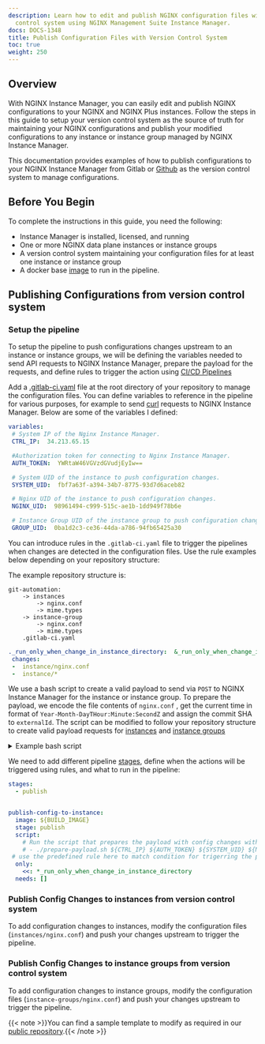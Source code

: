 ```yaml
---
description: Learn how to edit and publish NGINX configuration files with a version
  control system using NGINX Management Suite Instance Manager.
docs: DOCS-1348
title: Publish Configuration Files with Version Control System
toc: true
weight: 250
---
```


## Overview

With NGINX Instance Manager, you can easily edit and publish NGINX configurations to your NGINX and NGINX Plus instances. Follow the steps in this guide to setup your version control system as the source of truth for maintaining your NGINX configurations and publish your modified configurations to any instance or instance group managed by NGINX Instance Manager.

This documentation provides examples of how to publish configurations to your NGINX Instance Manager from Gitlab or [Github](https://github.com/nginxinc/git-automation) as the version control system to manage configurations.

## Before You Begin

To complete the instructions in this guide, you need the following:

- Instance Manager is installed, licensed, and running
- One or more NGINX data plane instances or instance groups
- A version control system maintaining your configuration files for at least one instance or instance group
- A docker base [image](https://github.com/nginxinc/git-automation/blob/main/dockerfile) to run in the pipeline.

## Publishing Configurations from version control system

### Setup the pipeline

To setup the pipeline to push configurations changes upstream to an instance or instance groups, we will be defining the variables needed to send API requests to NGINX Instance Manager, prepare the payload for the requests, and define rules to trigger the action using [CI/CD Pipelines](https://docs.gitlab.com/ee/ci/pipelines/)

Add a [.gitlab-ci.yaml](https://docs.gitlab.com/ee/ci/yaml/)  file at the root directory of your repository to manage the configuration files. You can define variables to reference in the pipeline for various purposes, for example to send [curl](https://curl.se/) requests to NGINX Instance Manager.  Below are some of the variables I defined:

```yaml
variables:
 # System IP of the Nginx Instance Manager.
 CTRL_IP:  34.213.65.15

 #Authorization token for connecting to Nginx Instance Manager.
 AUTH_TOKEN:  YWRtaW46VGVzdGVudjEyIw==

 # System UID of the instance to push configuration changes.
 SYSTEM_UID:  fbf7a63f-a394-34b7-8775-93d7d6aceb82

 # Nginx UID of the instance to push configuration changes.
 NGINX_UID:  98961494-c999-515c-ae1b-1dd949f78b6e

 # Instance Group UID of the instance group to push configuration changes.
 GROUP_UID:  0ba1d2c3-ce36-44da-a786-94fb65425a30
```


You can introduce rules in the `.gitlab-ci.yaml` file to trigger the pipelines when changes are detected in the configuration files. Use the rule examples below depending on your repository structure:

The example repository structure is:

```none
git-automation:
	-> instances
		-> nginx.conf
		-> mime.types
	-> instance-group
		-> nginx.conf
		-> mime.types
	.gitlab-ci.yaml
```

```yaml
._run_only_when_change_in_instance_directory:  &_run_only_when_change_in_instance_directory
 changes:
 -  instance/nginx.conf
 -  instance/*
```

We use a bash script to create a valid payload to send via `POST` to NGINX Instance Manager for the instance or instance group. To prepare the payload, we encode the file contents of `nginx.conf` , get the current time in format of `Year-Month-DayTHour:Minute:SecondZ` and assign the commit SHA to `externalId`.
The script can be modified to follow your repository structure to create valid payload requests for [instances](https://github.com/nginxinc/git-automation/blob/main/prepare-payload.sh) and [instance groups](https://github.com/nginxinc/git-automation/blob/main/prepare-instGroup-payload.sh)

<details closed>
<summary><i class="fa-solid fa-file"></i> Example bash script </summary>

```bash
#!/bin/bash
set  -o  pipefail

DEFAULT_INSTANCE_CONFIG_FILE_PATH="./instance/nginx.conf"
DEFAULT_MIME_TYPES_FILE_PATH="./instance/mime.types"

print_help() {
	echo  "Script to publish a config to instance managed by NIM."
	printf  "\n"
	echo  "Usage: $0 CTRL_IP AUTH_TOKEN SYSTEM_UID NGINX_UID"
	echo  "param CTRL_IP: NIM Public IP"
	echo  "param AUTH_TOKEN: Base-64 encoded auth token"
	echo  "param SYSTEM_UID: UUID of system managed by NIM"
	echo  "param NGINX_UID: UUID of NGINX instance on the system"
}

######
# Create payload for instances
######
publish_config_to_instance() {
	local  ctrl_ip=$1
	local  auth_token=$2
	local  system_uid=$3
	local  nginx_uid=$4

    # add checks for variables needed
	if [ -z  "${ctrl_ip}" ]; then
	echo  " * variable CTRL_IP not set"
	exit  1
	fi

	if [ -z  "${auth_token}" ]; then
	echo  " * variable AUTH_TOKEN not set"
	exit  1
	fi

	if [ -z  "${system_uid}" ]; then
	echo  " * variable SYSTEM_UID not set"
	exit  1
	fi

	if [ -z  "${nginx_uid}" ]; then
	echo  " * variable NGINX_UID not set"
	exit  1
	fi

	if [ !  -f  "${DEFAULT_INSTANCE_CONFIG_FILE_PATH}" ]; then
	echo  "${DEFAULT_INSTANCE_CONFIG_FILE_PATH} file doesn't exist."
	exit  1
	fi

	if [ !  -f  "${DEFAULT_MIME_TYPES_FILE_PATH}" ]; then
	echo  "${DEFAULT_MIME_TYPES_FILE_PATH} file doesn't exist."
	exit  1
	fi

	if [ -z  "${CI_COMMIT_SHA}" ]; then
	echo  " * GIT environment variable CI_COMMIT_SHA not set"
	exit  1
	fi

	local  ic_base64
	local  mime_base64
	local  update_time
	local  version_hash="${CI_COMMIT_SHA}"
	local  payload


	ic_base64=$(base64  < "${DEFAULT_INSTANCE_CONFIG_FILE_PATH}" |  tr -d '\n')
	mime_base64=$(base64  < "${DEFAULT_MIME_TYPES_FILE_PATH}" |  tr -d '\n')
	update_time=$(date -u +"%Y-%m-%dT%H:%M:%SZ")

	payload=$(jq -n \
				--arg versionHash "${version_hash}" \
				--arg updateTime "${update_time}" \
				--arg config "${ic_base64}" \
				--arg mime "${mime_base64}" \
				'{
					"auxFiles": {
					"files": [],
					"rootDir": "/"
					},
					"configFiles": {
						"rootDir": "/etc/nginx",
						"files": [
							{
							"contents": $config,
							"name": "/etc/nginx/nginx.conf"
							},
							{
							"contents": $mime,
							"name": "/etc/nginx/mime.types"
							}
						]
					},
					"updateTime": $updateTime,
					"externalId": $versionHash,
					"externalIdType": "git"
				}'
	)

	echo  $payload
	echo  "################### Publish the config..."

	# want to do this in the pipeline after updating externalId and type
	echo  -e  "${payload}"  |  curl  -k  \
	-H  'Content-Type: application/json'  \
	-H  "authorization: Basic $auth_token"  \
	--data-binary  @-  -X  POST  "https://$ctrl_ip/api/platform/v1/systems/$system_uid/instances/$nginx_uid/config"
}

#MAIN
if [[ $#  -lt  4 ]]; then
print_help
exit  1
fi

publish_config_to_instance  "$@"
```

</details>

We need to add different pipeline [stages](https://docs.gitlab.com/ee/ci/yaml/?query=stages#stages), define when the actions will be triggered using rules, and what to run in the pipeline:

```yaml
stages:
  - publish


publish-config-to-instance:
  image: ${BUILD_IMAGE}
  stage: publish
  script:
    # Run the script that prepares the payload with config changes with required variables
    # - ./prepare-payload.sh ${CTRL_IP} ${AUTH_TOKEN} ${SYSTEM_UID} ${NGINX_UID}
 # use the predefined rule here to match condition for trigerring the pipeline
  only:
    <<: *_run_only_when_change_in_instance_directory
  needs: []
```


### Publish Config Changes to instances from version control system

To add configuration changes to instances, modify the configuration files (`instances/nginx.conf`) and push your changes upstream to trigger the pipeline.

### Publish Config Changes to instance groups from version control system

To add configuration changes to instance groups, modify the configuration files (`instance-groups/nginx.conf`)  and push your changes upstream to trigger the pipeline.

{{< note >}}You can find a sample template to modify as required in our [public repository](https://github.com/nginxinc/git-automation/).{{< /note >}}
